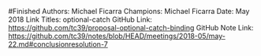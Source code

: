 #Finished
Authors: Michael Ficarra
Champions: Michael Ficarra
Date: May 2018
Link Titles: optional-catch
GitHub Link: https://github.com/tc39/proposal-optional-catch-binding
GitHub Note Link: https://github.com/tc39/notes/blob/HEAD/meetings/2018-05/may-22.md#conclusionresolution-7
